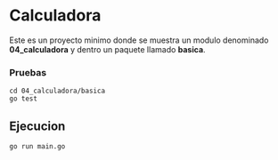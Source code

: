 # Calculadora
Este es un proyecto minimo donde se muestra un modulo denominado **04_calculadora** y dentro un paquete llamado **basica**.

### Pruebas
```
cd 04_calculadora/basica
go test
```
## Ejecucion
```
go run main.go
```
